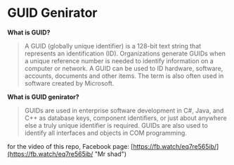 # GUID Genirator #

**What is GUID?**
>A GUID (globally unique identifier) is a 128-bit text string that represents an identification (ID). Organizations generate GUIDs when a unique reference number is needed to identify information on a computer or network. A GUID can be used to ID hardware, software, accounts, documents and other items. The term is also often used in software created by Microsoft.

**What is GUID genirator?**
>GUIDs are used in enterprise software development in C#, Java, and C++ as database keys, component identifiers, or just about anywhere else a truly unique identifier is required. GUIDs are also used to identify all interfaces and objects in COM programming.

for the video of this repo, Facebook page: [https://fb.watch/eq7re565ib/](https://fb.watch/eq7re565ib/ "Mr shad")
